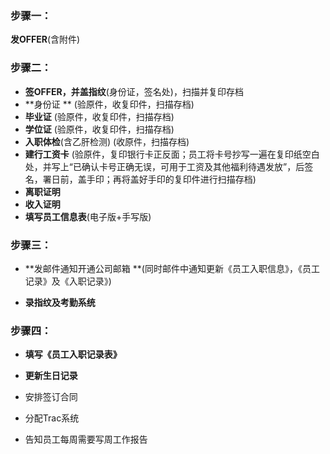 ### 步骤一：

**发OFFER**\(含附件\)

### 

### 步骤二：

* **签OFFER，并盖指纹**\(身份证，签名处\)，扫描并复印存档
* **身份证 **                   \(验原件，收复印件，扫描存档\)
* **毕业证**                    \(验原件，收复印件，扫描存档\)
* **学位证**                    \(验原件，收复印件，扫描存档\)
* **入职体检**\(含乙肝检测\)         \(收原件，扫描存档\)
* **建行工资卡**            \(验原件，复印银行卡正反面；员工将卡号抄写一遍在复印纸空白处，并写上“已确认卡号正确无误，可用于工资及其他福利待遇发放”，后签名，署日前，盖手印；再将盖好手印的复印件进行扫描存档\)
* **离职证明**
* **收入证明**
* **填写员工信息表**\(电子版+手写版\)

### 

### 步骤三：

* **发邮件通知开通公司邮箱      **\(同时邮件中通知更新《员工入职信息》，《员工记录》及《入职记录》\)

* **录指纹及考勤系统**

### 

### 步骤四：

* **填写《员工入职记录表》**

* **更新生日记录**

* 安排签订合同

* 分配Trac系统

* 告知员工每周需要写周工作报告



